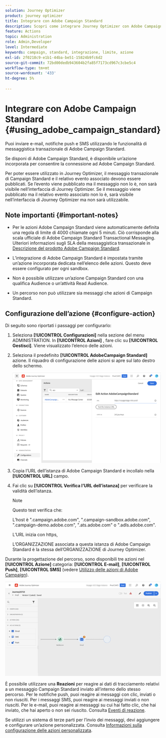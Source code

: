 ```yaml
---
solution: Journey Optimizer
product: journey optimizer
title: Integrare con Adobe Campaign Standard
description: Scopri come integrare Journey Optimizer con Adobe Campaign Standard
feature: Actions
topic: Administration
role: Admin,Developer
level: Intermediate
keywords: campaign, standard, integrazione, limite, azione
exl-id: 2f0218c9-e1b1-44ba-be51-15824b9fc6d2
source-git-commit: 72bd00dedb943604b2fa85f7173cd967c3cbe5c4
workflow-type: tm+mt
source-wordcount: '433'
ht-degree: 5%

---
```


# Integrare con Adobe Campaign Standard {#using_adobe_campaign_standard}

Puoi inviare e-mail, notifiche push e SMS utilizzando le funzionalità di messaggistica transazionale di Adobe Campaign Standard.

Se disponi di Adobe Campaign Standard, è disponibile un’azione incorporata per consentire la connessione ad Adobe Campaign Standard.

Per poter essere utilizzato in Journey Optimizer, il messaggio transazionale di Campaign Standard e il relativo evento associato devono essere pubblicati. Se l’evento viene pubblicato ma il messaggio non lo è, non sarà visibile nell’interfaccia di Journey Optimizer. Se il messaggio viene pubblicato ma il relativo evento associato non lo è, sarà visibile nell’interfaccia di Journey Optimizer ma non sarà utilizzabile.

## Note importanti {#important-notes}

* Per le azioni Adobe Campaign Standard viene automaticamente definita una regola di limite di 4000 chiamate ogni 5 minuti. Ciò corrisponde alla scala ufficiale di Adobe Campaign Standard Transactional Messaging. Ulteriori informazioni sugli SLA della messaggistica transazionale in [Descrizione del prodotto Adobe Campaign Standard](https://helpx.adobe.com/it/legal/product-descriptions/campaign-standard.html).

* L’integrazione di Adobe Campaign Standard è impostata tramite un’azione incorporata dedicata nell’elenco delle azioni. Questo deve essere configurato per ogni sandbox.

* Non è possibile utilizzare un’azione Campaign Standard con una qualifica Audience o un’attività Read Audience.

* Un percorso non può utilizzare sia messaggi che azioni di Campaign Standard.

## Configurazione dell’azione {#configure-action}

Di seguito sono riportati i passaggi per configurarlo:

1. Seleziona **[!UICONTROL Configurazioni]** nella sezione del menu ADMINISTRATION. In  **[!UICONTROL Azioni]** , fare clic su **[!UICONTROL Gestisci]**. Viene visualizzato l’elenco delle azioni.

1. Seleziona il predefinito **[!UICONTROL AdobeCampaign Standard]** azione. Il riquadro di configurazione delle azioni si apre sul lato destro dello schermo.

   ![](assets/actioncampaign.png)

1. Copia l’URL dell’istanza di Adobe Campaign Standard e incollalo nella **[!UICONTROL URL]** campo.

1. Fai clic su **[!UICONTROL Verifica l’URL dell’istanza]** per verificare la validità dell’istanza.

   >[!NOTE]
   >
   >Questo test verifica che:
   >
   >L’host è &quot;.campaign.adobe.com&quot;, &quot;.campaign-sandbox.adobe.com&quot;, &quot;.campaign-demo.adobe.com&quot;, &quot;.ats.adobe.com&quot; o &quot;.adls.adobe.com&quot;.
   >
   >L’URL inizia con https,
   >
   >L’ORGANIZZAZIONE associata a questa istanza di Adobe Campaign Standard è la stessa dell’ORGANIZZAZIONE di Journey Optimizer.

Durante la progettazione del percorso, sono disponibili tre azioni nel **[!UICONTROL Azione]** categoria: **[!UICONTROL E-mail]**, **[!UICONTROL Push]**, **[!UICONTROL SMS]** (vedere [Utilizzo delle azioni di Adobe Campaign](../building-journeys/using-adobe-campaign-standard.md)).

![](assets/journey58.png)

È possibile utilizzare una **Reazioni** per reagire ai dati di tracciamento relativi a un messaggio Campaign Standard inviato all’interno dello stesso percorso. Per le notifiche push, puoi reagire ai messaggi con clic, inviati o non riusciti. Per i messaggi SMS, puoi reagire ai messaggi inviati o non riusciti. Per le e-mail, puoi reagire ai messaggi su cui hai fatto clic, che hai inviato, che hai aperto o non sei riuscito. Consulta [Eventi di reazione](../building-journeys/reaction-events.md).

Se utilizzi un sistema di terze parti per l’invio dei messaggi, devi aggiungere e configurare un’azione personalizzata. Consulta [Informazioni sulla configurazione delle azioni personalizzata](../action/about-custom-action-configuration.md).
